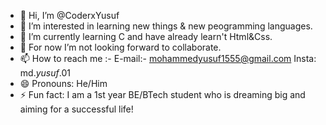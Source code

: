 - 👋 Hi, I’m @CoderxYusuf
- 👀 I’m interested in learning new things & new peogramming languages.
- 🌱 I’m currently learning C and have already learn't Html&Css.
- 💞️ For now I’m not looking forward to collaborate.
- 📫 How to reach me :- E-mail:- mohammedyusuf1555@gmail.com Insta: md._yusuf_.01 
- 😄 Pronouns: He/Him
- ⚡ Fun fact: I am a 1st year BE/BTech student who is dreaming big and aiming for a successful life!

<!---
CoderxYusuf/CoderxYusuf is a ✨ special ✨ repository because its `README.md` (this file) appears on your GitHub profile.
You can click the Preview link to take a look at your changes.
--->
